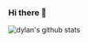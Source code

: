 ### Hi there 👋

<!--
**diveDylan/diveDylan** is a ✨ _special_ ✨ repository because its `README.md` (this file) appears on your GitHub profile.



Here are some ideas to get you started:

- 🔭 I’m currently working on ...
- 🌱 I’m currently learning ...
- 👯 I’m looking to collaborate on ...
- 🤔 I’m looking for help with ...
- 💬 Ask me about ...
- 📫 How to reach me: ...
- 😄 Pronouns: ...
- ⚡ Fun fact: ...
-->


![dylan's github stats](https://github-readme-stats.vercel.app/api?username=diveDylan&show_icons=true&hide_border=true&theme=radical)
